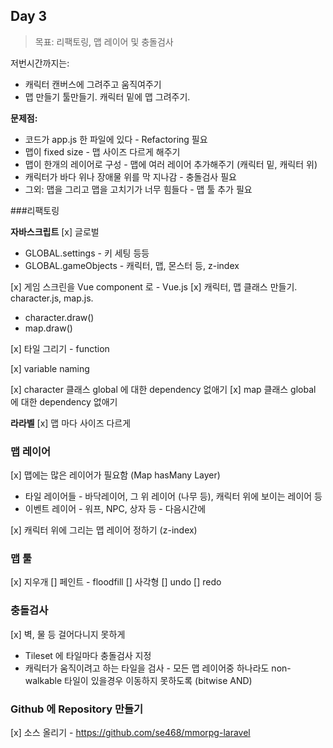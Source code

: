## Day 3
> 목표: 리팩토링, 맵 레이어 및 충돌검사

저번시간까지는: 
* 캐릭터 캔버스에 그려주고 움직여주기
* 맵 만들기 툴만들기. 캐릭터 밑에 맵 그려주기.

**문제점:**
* 코드가 app.js 한 파일에 있다 - Refactoring 필요
* 맵이 fixed size - 맵 사이즈 다르게 해주기
* 맵이 한개의 레이어로 구성 - 맵에 여러 레이어 추가해주기 (캐릭터 밑, 캐릭터 위)
* 캐릭터가 바다 위나 장애물 위를 막 지나감 - 충돌검사 필요 
* 그외: 맵을 그리고 맵을 고치기가 너무 힘들다 - 맵 툴 추가 필요

###리팩토링

**자바스크립트**
[x] 글로벌 
 - GLOBAL.settings - 키 세팅 등등
 - GLOBAL.gameObjects - 캐릭터, 맵, 몬스터 등, z-index

[x] 게임 스크린을 Vue component 로 - Vue.js
[x] 캐릭터, 맵 클래스 만들기. character.js, map.js.
 - character.draw()
 - map.draw()

[x] 타일 그리기 - function

[x] variable naming

[x] character 클래스 global 에 대한 dependency 없애기 
[x] map 클래스 global 에 대한 dependency 없애기 

**라라벨**
[x] 맵 마다 사이즈 다르게 

### 맵 레이어
[x] 맵에는 많은 레이어가 필요함 (Map hasMany Layer)
 - 타일 레이어들 - 바닥레이어, 그 위 레이어 (나무 등), 캐릭터 위에 보이는 레이어 등
 - 이벤트 레이어 - 워프, NPC, 상자 등 - 다음시간에

[x] 캐릭터 위에 그리는 맵 레이어 정하기 (z-index)

### 맵 툴
[x] 지우개
[] 페인트 - floodfill
[] 사각형 
[] undo
[] redo

### 충돌검사 
[x] 벽, 물 등 걸어다니지 못하게
- Tileset 에 타일마다 충돌검사 지정
- 캐릭터가 움직이려고 하는 타일을 검사 - 모든 맵 레이어중 하나라도 non-walkable 타일이 있을경우 이동하지 못하도록 (bitwise AND)


### Github 에 Repository 만들기
[x] 소스 올리기 - https://github.com/se468/mmorpg-laravel

